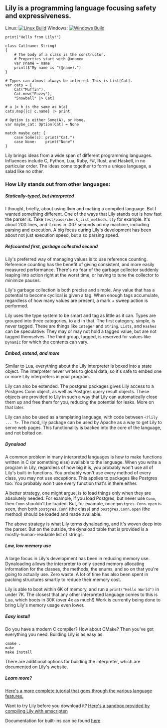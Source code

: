 ## Lily is a programming language focusing safety and expressiveness.

Linux: [![Linux Build](https://travis-ci.org/jesserayadkins/lily.svg?branch=master)](https://travis-ci.org/jesserayadkins/lily)
Windows: [![Windows Build](https://ci.appveyor.com/api/projects/status/github/jesserayadkins/lily?svg=true)](https://ci.appveyor.com/project/JesseRayAdkins/lily)

```
print("Hello from Lily!")

class Cat(name: String)
{
    # The body of a class is the constructor.
    # Properties start with @<name>
    var @name = name
    print($"My name is ^(@name).")
}

# Types can almost always be inferred. This is List[Cat].
var cats = [
    Cat("Muffin"),
    Cat.new("Fuzzy"),
    "Snowball" |> Cat]

# a |> b is the same as b(a)
cats.map{|c| c.name} |> print

# Option is either Some(A), or None.
var maybe_cat: Option[Cat] = None

match maybe_cat: {
    case Some(s): print("Cat.")
    case None:    print("None")
}
```

Lily brings ideas from a wide span of different programming languages. Influences include C, Python, Lua, Ruby, F#, Rust, and Haskell, in no particular order. The ideas come together to form a unique language, a salad like no other.

### How Lily stands out from other languages:

##### Statically-typed, but interpreted

I thought, briefly, about using llvm and making a compiled language. But I wanted something different. One of the ways that Lily stands out is how fast the parser is. Take `test/pass/check_list_methods.lly` for example. It's about 200 lines, and it runs in .007 seconds on my machine, including parsing and execution. A big focus during Lily's development has been about not just execution speed, but also parsing speed.

##### Refcounted first, garbage collected second

Lily's preferred way of managing values is to use reference counting. Reference counting has the benefit of giving consistent, and more easily measured performance. There's no fear of the garbage collector suddenly leaping into action right at the worst time, or having to tune the collector to minimize pauses.

Lily's garbage collection is both precise and simple. Any value that has a potential to become cyclical is given a tag. When enough tags accumulate, regardless of how many values are present, a mark + sweep action is performed.

Lily uses the type system to be smart and tag as little as it can. Types are grouped into three categories, to aid in that. The first category, simple, is never tagged. These are things like `Integer` and `String`. `Lists`, and `Hashes` can be speculative: They may or may not hold a tagged value, but are not tagged themselves. The third group, tagged, is reserved for values like `Dynamic` for which the contents can vary.

##### Embed, extend, and more

Similar to Lua, everything about the Lily interpreter is boxed into a state object. The interpreter never writes to global data, so it's safe to embed one or more Lily interpreters in your program.

Lily can also be extended. The postgres packages gives Lily access to a Postgres Conn object, as well as Postgres query result objects. These objects are provided to Lily in such a way that Lily can automatically close them up and free them for you, reducing the potential for leaks. More on that later.

Lily can also be used as a templating language, with code between `<?lily ... ?>`. The mod_lily package can be used by Apache as a way to get Lily to serve web pages. This functionality is backed into the core of the language, and not bolted on.

##### Dynaload

A common problem in many interpreted languages is how to make functions written in C (or something else) available to the language. When you write a program in Lily, regardless of how big it is, you probably won't use all of Lily's built-in functions. You probably won't use every method of every class, you may not use exceptions. This applies to packages like Postgres too: You probably won't use every function that's in there either.

A better strategy, one might argue, is to load things only when they are absolutely needed. For example, if you load Postgres, but never use `Conn`, then `Conn` shouldn't be loaded. But, for example, once `postgres.Conn.open` is seen, then both `postgres.Conn` (the class) and `postgres.Conn.open` (the method) should be loaded and made available.

The above strategy is what Lily terms dynaloading, and it's woven deep into the parser. But on the outside, the dynaload table that is provided is a mostly-human-readable list of strings. 

##### Low, low memory use

A large focus in Lily's development has been in reducing memory use. Dynaloading allows the interpreter to only spend memory allocating information for the classes, the methods, the enums, and so on that you're going to actually use. Zero waste. A lot of time has also been spent in packing structures smartly to reduce their memory cost.

Lily is able to boot within 6K of memory, and run a `print("Hello World")` in under 7K. The closest that any other interpreted language comes to this is Lua, which boots in 30K (over 4x as much!) Work is currently being done to bring Lily's memory usage even lower.

##### Easy install

Do you have a modern C compiler? How about CMake? Then you've got everything you need. Building Lily is as easy as:

```
cmake .
make
make install
```

There are additional options for building the interpreter, which are documented on Lily's website.

##### Learn more?

[Here's a more complete tutorial that goes through the various language features.](jesserayadkins.github.io/lily/tutorial.html)

Want to try Lily before you download it? [Here's a sandbox provided by compiling Lily with emscripten](jesserayadkins.github.io/lily/sandbox.html)

Documentation for built-ins can be found [here](jesserayadkins.github.io/lily/reference.html)
